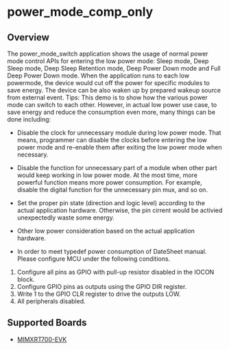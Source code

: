 # power_mode_comp_only

## Overview
The power_mode_switch application shows the usage of normal power mode control
APIs for entering the low power mode: Sleep mode, Deep Sleep mode, Deep Sleep Retention
mode, Deep Power Down mode and Full Deep Power Down mode. When the application
runs to each low powermode, the device would cut off the power for specific
modules to save energy. The device can be also waken up by prepared wakeup
source from external event. Tips: This demo is to show how the various power
mode can switch to each other. However, in actual low power use case, to save
energy and reduce the consumption even more, many things can be done including:

- Disable the clock for unnecessary module during low power mode. That means,
programmer can disable the clocks before entering the low power mode and re-enable
them after exiting the low power mode when necessary.

- Disable the function for unnecessary part of a module when other part would keep working in low
power mode. At the most time, more powerful function means more power consumption.
For example, disable the digital function for the unnecessary pin mux, and
so on.

- Set the proper pin state (direction and logic level) according to
the actual application hardware. Otherwise, the pin cirrent would be activied
unexpectedly waste some energy.

- Other low power consideration based on the actual application hardware.

- In order to meet typedef power consumption of DateSheet manual.
Please configure MCU under the following conditions.
1. Configure all pins as GPIO with pull-up resistor disabled in the IOCON
block.
2. Configure GPIO pins as outputs using the GPIO DIR register.
3. Write 1 to the GPIO CLR register to drive the outputs LOW.
4. All peripherals disabled.

## Supported Boards
- [MIMXRT700-EVK](../../_boards/mimxrt700evk/demo_apps/power_mode_comp_only/example_board_readme.md)
